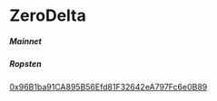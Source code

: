 # ZeroDelta

##### Mainnet

[](https://etherscan.io/address/#code)

##### Ropsten

[0x96B1ba91CA895B56Efd81F32642eA797Fc6e0B89](https://ropsten.etherscan.io/address/0x96B1ba91CA895B56Efd81F32642eA797Fc6e0B89#code)
